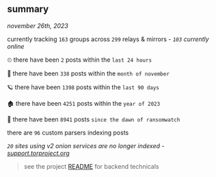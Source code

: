 
## summary
_november 26th, 2023_

currently tracking `163` groups across `299` relays & mirrors - _`103` currently online_

⏲ there have been `2` posts within the `last 24 hours`

🦈 there have been `338` posts within the `month of november`

🪐 there have been `1398` posts within the `last 90 days`

🏚 there have been `4251` posts within the `year of 2023`

🦕 there have been `8941` posts `since the dawn of ransomwatch`

there are `96` custom parsers indexing posts

_`20` sites using v2 onion services are no longer indexed - [support.torproject.org](https://support.torproject.org/onionservices/v2-deprecation/)_

> see the project [README](https://github.com/joshhighet/ransomwatch#ransomwatch--) for backend technicals
